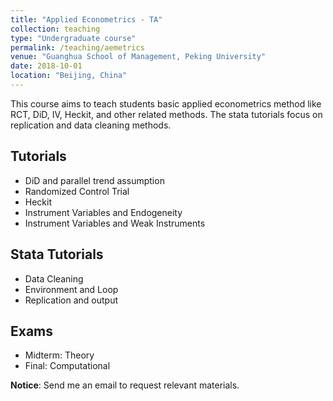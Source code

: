```yaml
---
title: "Applied Econometrics - TA"
collection: teaching
type: "Undergraduate course"
permalink: /teaching/aemetrics
venue: "Guanghua School of Management, Peking University"
date: 2018-10-01
location: "Beijing, China"
---
```


This course aims to teach students basic applied econometrics method like RCT, DiD, IV, Heckit, and other related methods. The stata tutorials focus on replication and data cleaning methods.

Tutorials
------
* DiD and parallel trend assumption
* Randomized Control Trial
* Heckit
* Instrument Variables and Endogeneity
* Instrument Variables and Weak Instruments

Stata Tutorials
------
* Data Cleaning
* Environment and Loop
* Replication and output

Exams
------
* Midterm: Theory
* Final: Computational

**Notice**: Send me an email to request relevant materials.
